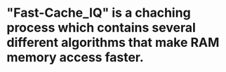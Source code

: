 # "Fast-Cache_IQ" is a chaching process which contains several different algorithms that make RAM memory access faster.
